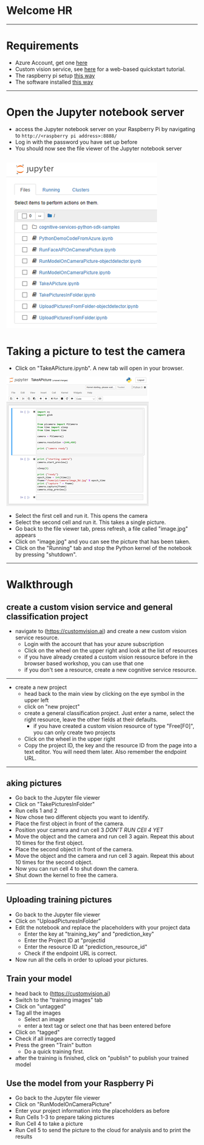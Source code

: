 # Welcome HR

---

# Requirements

* Azure Account, get one [here](https://https://azure.microsoft.com/free/)
* Custom vision service, see [here](https://docs.microsoft.com/en-us/azure/cognitive-services/custom-vision-service/getting-started-build-a-classifier) for a web-based quickstart tutorial.
* The raspberry pi setup [this way](setup.md)
* The software installed [this way](download.md)
---
# Open the Jupyter notebook server

* access the Jupyter notebook server on your Raspberry Pi by navigating to `http://<raspberry pi address>:8888/`
* Log in with the password you have set up before
* You should now see the file viewer of the Jupyter notebook server

![Jupyter File View](https://github.com/holgerkenn/CognitivePiJupyter/blob/master/doc/images/jupyter-file-view.png)
---

# Taking a picture to test the camera

* Click on "TakeAPicture.ipynb". A new tab will open in your browser.

![Jupyter Nopebook Take a Picture](https://github.com/holgerkenn/CognitivePiJupyter/blob/master/doc/images/jupyter-take-a-picture.png)

* Select the first cell and run it. This opens the camera
* Select the second cell and run it. This takes a single picture.
* Go back to the file viewer tab, press refresh, a file called "image.jpg" appears
* Click on "image.jpg" and you can see the picture that has been taken.
* Click on the "Running" tab and stop the Python kernel of the notebook by pressing "shutdown".
---

# Walkthrough

## create a custom vision service and general classification project

* navigate to (https://customvision.ai) and create a new custom vision service resource.
  * Login with the account that has your azure subscription
  * Click on the wheel on the upper right and look at the list of resources
  * if you have already created a custom vision ressource before in the browser based workshop, you can use that one
  * if you don't see a resource, create a new cognitive service resource.
---
* create a new project
  * head back to the main view by clicking on the eye symbol in the upper left
  * click on "new project"
  * create a general classification project. Just enter a name, select the right resource, leave the other fields at their defaults.
    * if you have created a custom vision resource of type "Free[F0]", you can only create two projects 
  * Click on the wheel in the upper right
  * Copy the project ID, the key and the resource ID from the page into a text editor. You will need them later. Also remember the endpoint URL.
---
## aking pictures

* Go back to the Jupyter file viewer
* Click on "TakePicturesInFolder"
* Run cells 1 and 2 
* Now chose two different objects you want to identify.
* Place the first object in front of the camera. 
* Position your camera  and run cell 3 *DON'T RUN CEll 4 YET*
* Move the object and the camera and run cell 3 again. Repeat this about 10 times for the first object.
* Place the second object in front of the camera.
* Move the object and the camera and run cell 3 again. Repeat this about 10 times for the second object.
* Now you can run cell 4 to shut down the camera.
* Shut down the kernel to free the camera.
---
## Uploading training pictures

* Go back to the Jupyter file viewer
* Click on "UploadPicturesInFolder"
* Edit the notebook and replace the placeholders with your project data
  * Enter the key at "training_key" and "prediction_key"
  * Enter the Project ID at "projectid
  * Enter the resource ID at "prediction_resource_id"
  * Check if the endpoint URL is correct.
* Now run all the cells in order to upload your pictures.

## Train your model

* head back to (https://customvision.ai)
* Switch to the "training images" tab
* Click on "untagged"
* Tag all the images
  * Select an image
  * enter a text tag or select one that has been entered before
* Click on "tagged"
* Check if all images are correctly tagged
* Press the green "Train" button
  * Do a quick training first.
* after the training is finished, click on "publish" to publish your trained model

## Use the model from your Raspberry Pi

* Go back to the Jupyter file viewer
* Click on "RunModelOnCameraPicture"
* Enter your project information into the placeholders as before
* Run Cells 1-3 to prepare taking pictures
* Run Cell 4 to take a picture
* Run Cell 5 to send the picture to the cloud for analysis and to print the results



